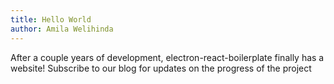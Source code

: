 ```yaml
---
title: Hello World
author: Amila Welihinda
---
```


After a couple years of development, electron-react-boilerplate finally has a website! Subscribe to our blog for updates on the progress of the project